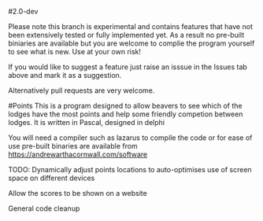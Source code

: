 #2.0-dev

Please note this branch is experimental and contains features that have not been extensively tested or fully implemented yet. As a result no pre-built biniaries are available but you are welcome to complie the program yourself to see what is new. Use at your own risk! 

If you would like to suggest a feature just raise an isssue in the Issues tab above and mark it as a suggestion.

Alternatively pull requests are very welcome.

#Points
This is a program designed to allow beavers to see which of the lodges have the most points and help some friendly competion between lodges. It is written in Pascal, designed in delphi

You will need a compiler such as lazarus to compile the code or for ease of use pre-built binaries are available from https://andrewarthacornwall.com/software

TODO:
Dynamically adjust points locations to auto-optimises use of screen space on different devices

Allow the scores to be shown on a website

General code cleanup